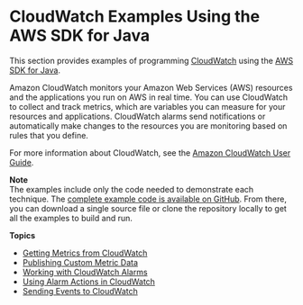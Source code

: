 # CloudWatch Examples Using the AWS SDK for Java<a name="examples-cloudwatch"></a>

This section provides examples of programming [CloudWatch](http://aws.amazon.com/cloudwatch/) using the [AWS SDK for Java](http://aws.amazon.com/sdk-for-java/)\.

Amazon CloudWatch monitors your Amazon Web Services \(AWS\) resources and the applications you run on AWS in real time\. You can use CloudWatch to collect and track metrics, which are variables you can measure for your resources and applications\. CloudWatch alarms send notifications or automatically make changes to the resources you are monitoring based on rules that you define\.

For more information about CloudWatch, see the [Amazon CloudWatch User Guide](http://docs.aws.amazon.com/AmazonCloudWatch/latest/monitoring/)\.

**Note**  
The examples include only the code needed to demonstrate each technique\. The [complete example code is available on GitHub](https://github.com/awsdocs/aws-doc-sdk-examples/tree/master/java)\. From there, you can download a single source file or clone the repository locally to get all the examples to build and run\.

**Topics**
+ [Getting Metrics from CloudWatch](examples-cloudwatch-get-metrics.md)
+ [Publishing Custom Metric Data](examples-cloudwatch-publish-custom-metrics.md)
+ [Working with CloudWatch Alarms](examples-cloudwatch-create-alarms.md)
+ [Using Alarm Actions in CloudWatch](examples-cloudwatch-use-alarm-actions.md)
+ [Sending Events to CloudWatch](examples-cloudwatch-send-events.md)